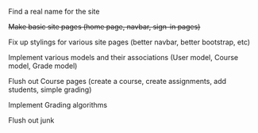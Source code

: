 Find a real name for the site

~~Make basic site pages (home page, navbar, sign-in pages)~~

Fix up stylings for various site pages (better navbar, better bootstrap, etc)

Implement various models and their associations (User model, Course model, Grade model)

Flush out Course pages (create a course, create assignments, add students, simple grading)

Implement Grading algorithms

Flush out junk
